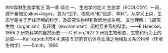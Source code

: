 ###森林生态学笔记
第一章 续论
一、生态学的定义
生态学（ECOLOGY）一词，源于希腊文oikos+logos，意为“住所、栖息地”和“论述、学科”。从字义上讲，生态学是关于居住环境的科学，及研究生物得到聚居地或生境。
其他理解：
      1.研究生物（organism）及环境（environment）间相互关系的科学。——E.Haeckel，1866
      2.研究科学的自然历史——C.Elton,1927
      3.研究生物形态、生物和行为上的适应——Kaiiikapob,1954
      4.演技
      5.研究有机体与生活之地相互关系的科学（环境生物学）——Smith，1966
